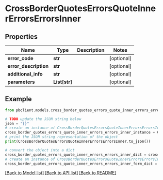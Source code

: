 # CrossBorderQuotesErrorsQuoteInnerErrorsErrorsInner


## Properties

Name | Type | Description | Notes
------------ | ------------- | ------------- | -------------
**error_code** | **str** |  | [optional] 
**error_description** | **str** |  | [optional] 
**additional_info** | **str** |  | [optional] 
**parameters** | **List[str]** |  | [optional] 

## Example

```python
from pbclient.models.cross_border_quotes_errors_quote_inner_errors_errors_inner import CrossBorderQuotesErrorsQuoteInnerErrorsErrorsInner

# TODO update the JSON string below
json = "{}"
# create an instance of CrossBorderQuotesErrorsQuoteInnerErrorsErrorsInner from a JSON string
cross_border_quotes_errors_quote_inner_errors_errors_inner_instance = CrossBorderQuotesErrorsQuoteInnerErrorsErrorsInner.from_json(json)
# print the JSON string representation of the object
print(CrossBorderQuotesErrorsQuoteInnerErrorsErrorsInner.to_json())

# convert the object into a dict
cross_border_quotes_errors_quote_inner_errors_errors_inner_dict = cross_border_quotes_errors_quote_inner_errors_errors_inner_instance.to_dict()
# create an instance of CrossBorderQuotesErrorsQuoteInnerErrorsErrorsInner from a dict
cross_border_quotes_errors_quote_inner_errors_errors_inner_form_dict = cross_border_quotes_errors_quote_inner_errors_errors_inner.from_dict(cross_border_quotes_errors_quote_inner_errors_errors_inner_dict)
```
[[Back to Model list]](../README.md#documentation-for-models) [[Back to API list]](../README.md#documentation-for-api-endpoints) [[Back to README]](../README.md)


